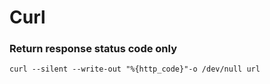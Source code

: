 # Curl

### Return response status code only

```
curl --silent --write-out "%{http_code}"-o /dev/null url
```
